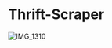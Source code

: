 # Thrift-Scraper
![IMG_1310](https://github.com/yasaidaisuki/Thrift-Scraper/assets/93557123/86827c19-bb96-489a-becb-2312d2cd87b5)
